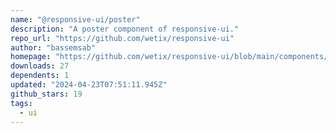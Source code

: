 ```yaml
---
name: "@responsive-ui/poster"
description: "A poster component of responsive-ui."
repo_url: "https://github.com/wetix/responsive-ui"
author: "bassemsab"
homepage: "https://github.com/wetix/responsive-ui/blob/main/components/poster#README.md"
downloads: 27
dependents: 1
updated: "2024-04-23T07:51:11.945Z"
github_stars: 19
tags: 
  - ui
---
```

